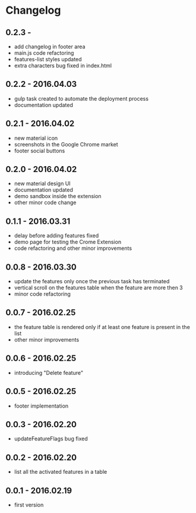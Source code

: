 # Changelog

## 0.2.3 -
* add changelog in footer area
* main.js code refactoring
* features-list styles updated
* extra characters bug fixed in index.html

## 0.2.2 - 2016.04.03
* gulp task created to automate the deployment process
* documentation updated

## 0.2.1 - 2016.04.02
* new material icon
* screenshots in the Google Chrome market
* footer social buttons

## 0.2.0 - 2016.04.02
* new material design UI
* documentation updated
* demo sandbox inside the extension
* other minor code change

## 0.1.1 - 2016.03.31
* delay before adding features fixed
* demo page for testing the Crome Extension
* code refactoring and other minor improvements

## 0.0.8 - 2016.03.30
* update the features only once the previous task has terminated
* vertical scroll on the features table when the feature are more then 3
* minor code refactoring

## 0.0.7 - 2016.02.25
* the feature table is rendered only if at least one feature is present in the list
* other minor improvements

## 0.0.6 - 2016.02.25
* introducing "Delete feature"

## 0.0.5 - 2016.02.25
* footer implementation

## 0.0.3 - 2016.02.20
* updateFeatureFlags bug fixed

## 0.0.2 - 2016.02.20
* list all the activated features in a table

## 0.0.1 - 2016.02.19
* first version
